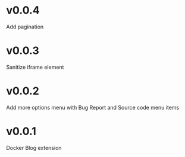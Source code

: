 # v0.0.4

Add pagination

# v0.0.3

Sanitize iframe element

# v0.0.2

Add more options menu with Bug Report and Source code menu items

# v0.0.1

Docker Blog extension